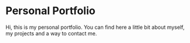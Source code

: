 # Personal Portfolio

Hi, this is my personal portfolio. You can find here a
little bit about myself, my projects and a way to contact me.